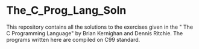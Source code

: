 # The_C_Prog_Lang_Soln
This repository contains all the solutions to the exercises given in the " The C Programming Language" by Brian Kernighan and Dennis Ritchie. The programs written here are compiled on C99 standard.
